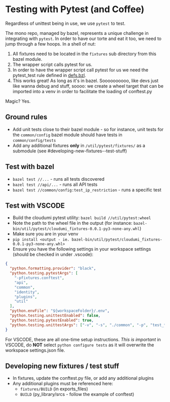 # Testing with Pytest (and Coffee)

Regardless of unittest being in use, we use `pytest` to test.

The mono repo, managed by bazel, represents a unique challenge in integrating with `pytest`. In order to have our torte and eat it too, we need to jump through a few hoops. In a shell of nut:

1. All fixtures need to be located in the `fixtures` sub directory from this bazel module.
2. The wrapper script calls pytest for us.
3. In order to have the wrapper script call pytest for us we need the pytest_test rule defined in [defs.bzl](defs.bzl).
4. This works great! As long as it's in bazel. Soooooooooo, like devs just like wanna debug and stuff, soooo: we create a wheel target that can be imported into a venv in order to facilitate the loading of conftest.py

Magic? Yes.

## Ground rules

- Add unit tests close to their bazel module - so for instance, unit tests for the `common/config` bazel module should have tests in `common/config/tests`
- Add any additional fixtures **only** in `/util/pytest/fixtures/` as a submodule (see #developing-new-fixtures--test-stuff)

## Test with bazel

- `bazel test //...` - runs all tests discovered
- `bazel test //api/...` - runs all API tests
- `bazel test //common/config:test_ip_restriction` - runs a specific test

## Test with VSCODE

- Build the cloudumi pytest utility: `bazel build //util/pytest:wheel`
- Note the path to the wheel file in the output (for instance: `bazel-bin/util/pytest/cloudumi_fixtures-0.0.1-py3-none-any.whl`)
- Make sure you are in your venv
- `pip install <output - ie. bazel-bin/util/pytest/cloudumi_fixtures-0.0.1-py3-none-any.whl>`
- Ensure you have the following settings in your workspace settings (should be checked in under .vscode):

```json
{
  "python.formatting.provider": "black",
  "python.testing.pytestArgs": [
    "-pfixtures.conftest",
    "api",
    "common",
    "identity",
    "plugins",
    "util"
  ],
  "python.envFile": "${workspaceFolder}/.env",
  "python.testing.unittestEnabled": false,
  "python.testing.pytestEnabled": true,
  "python.testing.unittestArgs": ["-v", "-s", "./common", "-p", "test_*.py"]
}
```

For VSCODE, these are all one-time setup instructions. _This is important_ in VSCODE, do **NOT** select `python configure tests` as it will overwrite the workspace settings.json file.

## Developing new fixtures / test stuff

- In fixtures, update the conftest.py file, or add any additional plugins
- Any additional plugins must be referenced here:
  - `fixtures/BUILD` (in exports_files)
  - `BUILD` (py_library/srcs - follow the example of conftest)
